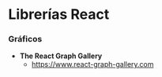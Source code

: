 # Librerías React

### Gráficos
- **The React Graph Gallery**
  - https://www.react-graph-gallery.com
